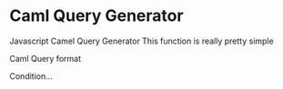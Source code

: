 # Caml Query Generator
Javascript Camel Query Generator
This function is really pretty simple

Caml Query format 

<Where>
  <Eq> Condition... </Eq>
</Where>

